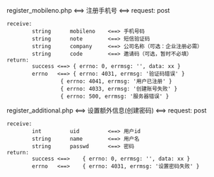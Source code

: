register_mobileno.php <==> 注册手机号 <==> request: post
	
	receive: 	
			string		mobileno	<==> 手机号码
			string		note		<==> 短信验证码
			string		company		<==> 公司名称（可选：企业注册必需）
			string		code		<==> 邀请码（可选，暂时不必填）
	return:
			success	<==> { errno: 0, errmsg: '', data: xx }
			errno	<==> { errno: 4031, errmsg: '验证码错误' }
				     { errno: 4041, errmsg: '用户已注册' }
				     { errno: 4033, errmsg: '创建账号失败' }
				     { errno: 500, errmsg: '服务器错误' }
						 
register_additional.php <==> 设置额外信息(创建密码) <==> request: post
	
	receive:
			int			uid			<==> 用户id
			string		name		<==> 用户名
			string		passwd		<==> 密码
	return:
			success <==>	{ errno: 0, errmsg: '', data: xx }
			errno	<==>    { errno: 4031, errmsg: '设置密码失败' }
